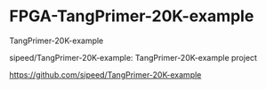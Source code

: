 # FPGA-TangPrimer-20K-example
TangPrimer-20K-example

sipeed/TangPrimer-20K-example: TangPrimer-20K-example project

https://github.com/sipeed/TangPrimer-20K-example
